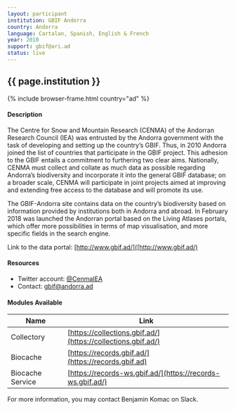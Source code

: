 ```yaml
---
layout: participant
institution: GBIF Andorra
country: Andorra
language: Cartalan, Spanish, English & French
year: 2010
support: gbif@ari.ad
status: live
---
```


## {{ page.institution }}

{% include browser-frame.html country="ad" %}

#### Description 

The Centre for Snow and Mountain Research (CENMA) of the Andorran Research Council (IEA) was entrusted by the Andorra government with the task of developing and setting up the country’s GBIF. Thus, in 2010 Andorra joined the list of countries that participate in the GBIF project. This adhesion to the GBIF entails a commitment to furthering two clear aims. Nationally, CENMA must collect and collate as much data as possible regarding Andorra’s biodiversity and incorporate it into the general GBIF database; on a broader scale, CENMA will participate in joint projects aimed at improving and extending free access to the database and will promote its use.

The GBIF-Andorra site contains data on the country’s biodiversity based on information provided by institutions both in Andorra and abroad. In February 2018 was launched the Andorran portal based on the Living Atlases portals, which offer more possibilities in terms of map visualisation, and more specific fields in the search engine.

Link to the data portal: [http://www.gbif.ad/]([http://www.gbif.ad/)


#### Resources
- Twitter account: [@CenmaIEA](https://twitter.com/CenmaIEA)
- Contact: gbif@andorra.ad

#### Modules Available 

| Name             | Link                                                         |
|------------------|--------------------------------------------------------------|
| Collectory       | [https://collections.gbif.ad/](https://collections.gbif.ad/) |
| Biocache         | [https://records.gbif.ad/](https://records.gbif.ad)          |
| Biocache Service | [https://records-ws.gbif.ad/](https://records-ws.gbif.ad/)   |

For more information, you may contact Benjamin Komac on Slack.

